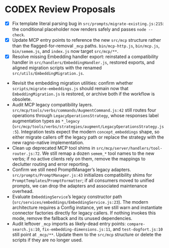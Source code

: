 # CODEX Review Proposals

- [x] Fix template literal parsing bug in `src/prompts/migrate-existing.js:215`: the conditional placeholder now renders safely and passes `node --check`.
- [x] Update MCP entry points to reference the new `src/mcp` structure rather than the flagged-for-removal `_mcp` paths. `bin/mcp-http.js`, `bin/mcp.js`, `bin/semem.js`, and `index.js` now target `src/mcp/**`.
- [x] Resolve missing Embedding handler export: reinstated a compatibility handler in `src/handlers/EmbeddingHandler.js`, restored exports, and aligned migration scripts with the renamed `src/utils/EmbeddingMigration.js`.
- Revisit the embedding migration utilities: confirm whether `scripts/migrate-embeddings.js` should remain now that `EmbeddingMigration.js` is restored, or archive both if the workflow is obsolete.
- Audit MCP legacy compatibility layers. `src/mcp/tools/verbs/commands/AugmentCommand.js:42` still routes four operations through `LegacyOperationsStrategy`, whose responses label augmentation types as `*_legacy` (`src/mcp/tools/verbs/strategies/augment/LegacyOperationsStrategy.js:5`). Integration tests expect the modern `concept_embeddings` shape, so either migrate callers off the legacy path or replace the strategy with the new ragno-native implementation.
- Clean up deprecated MCP tool shims in `src/mcp/server/handlers/tool-router.js:72`. We still remap a dozen `semem_*` tool names to the new verbs; if no active clients rely on them, remove the mappings to declutter routing and error reporting.
- Confirm we still need PromptManager’s legacy adapters. `src/prompts/PromptManager.js:43` initializes compatibility shims for `PromptTemplates`/`PromptFormatter`; if all consumers moved to unified prompts, we can drop the adapters and associated maintenance overhead.
- Evaluate `EmbeddingService`’s legacy constructor path (`src/services/embeddings/EmbeddingService.js:23`). The modern architecture requires a Config instance, yet we still warn and instantiate connector factories directly for legacy callers. If nothing invokes this mode, remove the fallback and its unused dependencies.
- Audit leftover `_mcp` imports as likely-dead entry points: `compare-search.js:10`, `fix-embedding-dimensions.js:11`, and `test-dogfort.js:10` still point at `_mcp/**`. Update them to the `src/mcp` structure or delete the scripts if they are no longer used.
